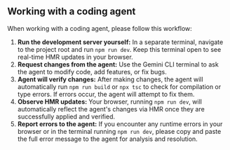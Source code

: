 ## Working with a coding agent

When working with a coding agent, please follow this workflow:

1.  **Run the development server yourself:** In a separate terminal, navigate to the project root and run `npm run dev`. Keep this terminal open to see real-time HMR updates in your browser.
2.  **Request changes from the agent:** Use the Gemini CLI terminal to ask the agent to modify code, add features, or fix bugs.
3.  **Agent will verify changes:** After making changes, the agent will automatically run `npm run build` or `npx tsc` to check for compilation or type errors. If errors occur, the agent will attempt to fix them.
4.  **Observe HMR updates:** Your browser, running `npm run dev`, will automatically reflect the agent's changes via HMR once they are successfully applied and verified.
5.  **Report errors to the agent:** If you encounter any runtime errors in your browser or in the terminal running `npm run dev`, please copy and paste the full error message to the agent for analysis and resolution.